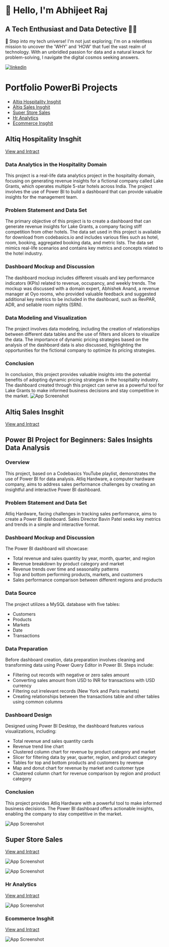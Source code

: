 
# 👋 Hello, I'm Abhijeet Raj 
## A Tech Enthusiast and Data Detective 🕵️‍♂️ 

🚀 Step into my tech universe! I'm not just exploring; I'm on a relentless mission to uncover the 'WHY' and 'HOW' that fuel the vast realm of technology. With an unbridled passion for data and a natural knack for problem-solving, I navigate the digital cosmos seeking answers.

[![linkedin](https://img.shields.io/badge/linkedin-0A66C2?style=for-the-badge&logo=linkedin&logoColor=white)](https://www.linkedin.com/aarsav)

# Portfolio PowerBi Projects
- [Altiq Hospitality Insghit](#Altiq-Hospitality-Insghit)
- [Altiq Sales Insghit](#Altiq-Sales-Insghit)
- [Super Store Sales](#Super-Store-Sales)
- [Hr Analytics](#Hr-Analytics)
- [Ecommerce Insghit](#Ecommerce-Insghitn)


## Altiq Hospitality Insghit 
[View and Intract](https://app.powerbi.com/links/tai7_795eb?ctid=34bd8bed-2ac1-41ae-9f08-4e0a3f11706c&pbi_source=linkShare)

### Data Analytics in the Hospitality Domain

This project is a real-life data analytics project in the hospitality domain, focusing on generating revenue insights for a fictional company called Lake Grants, which operates multiple 5-star hotels across India. The project involves the use of Power BI to build a dashboard that can provide valuable insights for the management team.

### Problem Statement and Data Set
The primary objective of this project is to create a dashboard that can generate revenue insights for Lake Grants, a company facing stiff competition from other hotels. The data set used in this project is available for download from codebasics.io and includes various files such as hotel, room, booking, aggregated booking data, and metric lists. The data set mimics real-life scenarios and contains key metrics and concepts related to the hotel industry.

### Dashboard Mockup and Discussion
The dashboard mockup includes different visuals and key performance indicators (KPIs) related to revenue, occupancy, and weekly trends. The mockup was discussed with a domain expert, Abhishek Anand, a revenue manager at Oyo rooms, who provided valuable feedback and suggested additional key metrics to be included in the dashboard, such as RevPAR, ADR, and sellable room nights (SRN).

### Data Modeling and Visualization
The project involves data modeling, including the creation of relationships between different data tables and the use of filters and slicers to visualize the data. The importance of dynamic pricing strategies based on the analysis of the dashboard data is also discussed, highlighting the opportunities for the fictional company to optimize its pricing strategies.

### Conclusion
In conclusion, this project provides valuable insights into the potential benefits of adopting dynamic pricing strategies in the hospitality industry. The dashboard created through this project can serve as a powerful tool for Lake Grants to make informed business decisions and stay competitive in the market.
![App Screenshot](https://github.com/aarsav/power-Bi-dashboard/blob/main/Visuals/hospitality.png?text=Project+Screenshot+Here)

## Altiq Sales Insghit 
[View and Intract](https://app.powerbi.com/links/EVIphnUzIL?ctid=34bd8bed-2ac1-41ae-9f08-4e0a3f11706c&pbi_source=linkShare)
## Power BI Project for Beginners: Sales Insights Data Analysis

### Overview
This project, based on a Codebasics YouTube playlist, demonstrates the use of Power BI for data analysis. Atliq Hardware, a computer hardware company, aims to address sales performance challenges by creating an insightful and interactive Power BI dashboard.

### Problem Statement and Data Set
Atliq Hardware, facing challenges in tracking sales performance, aims to create a Power BI dashboard. Sales Director Bavin Patel seeks key metrics and trends in a simple and interactive format.

### Dashboard Mockup and Discussion
The Power BI dashboard will showcase:
- Total revenue and sales quantity by year, month, quarter, and region
- Revenue breakdown by product category and market
- Revenue trends over time and seasonality patterns
- Top and bottom performing products, markets, and customers
- Sales performance comparison between different regions and products

### Data Source
The project utilizes a MySQL database with five tables:
- Customers
- Products
- Markets
- Date
- Transactions

### Data Preparation
Before dashboard creation, data preparation involves cleaning and transforming data using Power Query Editor in Power BI. Steps include:
- Filtering out records with negative or zero sales amount
- Converting sales amount from USD to INR for transactions with USD currency
- Filtering out irrelevant records (New York and Paris markets)
- Creating relationships between the transactions table and other tables using common columns

### Dashboard Design
Designed using Power BI Desktop, the dashboard features various visualizations, including:
- Total revenue and sales quantity cards
- Revenue trend line chart
- Clustered column chart for revenue by product category and market
- Slicer for filtering data by year, quarter, region, and product category
- Tables for top and bottom products and customers by revenue
- Map and donut chart for revenue by market and customer type
- Clustered column chart for revenue comparison by region and product category

### Conclusion
This project provides Atliq Hardware with a powerful tool to make informed business decisions. The Power BI dashboard offers actionable insights, enabling the company to stay competitive in the market.


![App Screenshot](https://github.com/aarsav/power-Bi-dashboard/blob/main/Visuals/SalesInsight.png?text=Project+Screenshot+Here)

## Super Store Sales 
[View and Intract](https://app.powerbi.com/links/KHGUVr1NLa?ctid=34bd8bed-2ac1-41ae-9f08-4e0a3f11706c&pbi_source=linkShare&bookmarkGuid=976e6f1d-a249-4b6b-b5db-dbb1a535495fe)


![App Screenshot](https://github.com/aarsav/power-Bi-dashboard/blob/main/Visuals/SuperStore1.png?text=Project+Screenshot+Here)

![App Screenshot](https://github.com/aarsav/power-Bi-dashboard/blob/main/Visuals/SuperStore2.png?text=Project+Screenshot+Here)


### Hr Analytics 
[View and Intract](https://app.powerbi.com/links/5YRay4FHyW?ctid=34bd8bed-2ac1-41ae-9f08-4e0a3f11706c&pbi_source=linkShare)


![App Screenshot](https://github.com/aarsav/power-Bi-dashboard/blob/main/Visuals/HrAnalytics.png?text=Project+Screenshot+Here)

### Ecommerce Insghit 
[View and Intract](https://app.powerbi.com/links/glHq7djgzp?ctid=34bd8bed-2ac1-41ae-9f08-4e0a3f11706c&pbi_source=linkShare)


![App Screenshot](https://github.com/aarsav/power-Bi-dashboard/blob/main/Visuals/Ecommerce.png?text=Project+Screenshot+Here)
